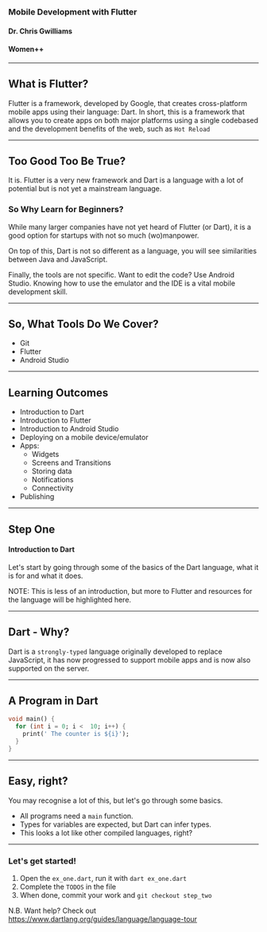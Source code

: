 ### Mobile Development with Flutter

#### Dr. Chris Gwilliams
#### Women++

---

## What is Flutter?

Flutter is a framework, developed by Google, that creates cross-platform mobile apps using their language: Dart.
In short, this is a framework that allows you to create apps on both major platforms using a single codebased and the development benefits of the web, such as `Hot Reload`

---

## Too Good Too Be True?

It is. Flutter is a very new framework and Dart is a language with a lot of potential but is not yet a mainstream language.

### So Why Learn for Beginners?

While many larger companies have not yet heard of Flutter (or Dart), it is a good option for startups with not so much (wo)manpower.

On top of this, Dart is not so different as a language, you will see similarities between Java and JavaScript.

Finally, the tools are not specific. Want to edit the code? Use Android Studio. Knowing how to use the emulator and the IDE is a vital mobile development skill.

---

## So, What Tools Do We Cover?

* Git
* Flutter
* Android Studio 

---

## Learning Outcomes

* Introduction to Dart
* Introduction to Flutter
* Introduction to Android Studio
* Deploying on a mobile device/emulator
* Apps:
  * Widgets
  * Screens and Transitions
  * Storing data
  * Notifications
  * Connectivity
* Publishing

---

## Step One

#### Introduction to Dart

Let's start by going through some of the basics of the Dart language, what it is for and what it does.

NOTE: This is less of an introduction, but more to Flutter and resources for the language will be highlighted here.

---

## Dart - Why?

Dart is a `strongly-typed` language originally developed to replace JavaScript, it has now progressed to support mobile apps and is now also supported on the server.

---

## A Program in Dart

```Dart
void main() {
  for (int i = 0; i <  10; i++) {
    print(' The counter is ${i}');
  }
}
```

---

## Easy, right?

You may recognise a lot of this, but let's go through some basics.

* All programs need a `main` function.
* Types for variables are expected, but Dart can infer types.
* This looks a lot like other compiled languages, right?

---

### Let's get started!

1. Open the `ex_one.dart`, run it with `dart ex_one.dart`
2. Complete the `TODOS` in the file
3. When done, commit your work and `git checkout step_two`

N.B. Want help? Check out https://www.dartlang.org/guides/language/language-tour





